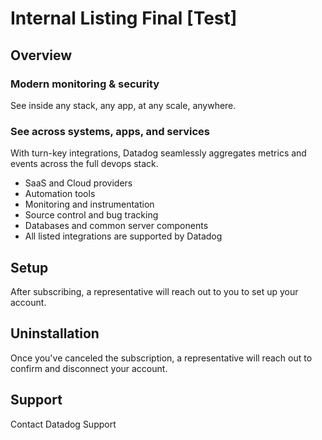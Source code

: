 # Internal Listing Final [Test] 

## Overview

### Modern monitoring & security

See inside any stack, any app, at any scale, anywhere.

### See across systems, apps, and services

With turn-key integrations, Datadog seamlessly aggregates metrics and events across the full devops stack.

-   SaaS and Cloud providers
-   Automation tools
-   Monitoring and instrumentation
-   Source control and bug tracking
-   Databases and common server components
-   All listed integrations are supported by Datadog

## Setup

After subscribing, a representative will reach out to you to set up your account.

## Uninstallation

Once you've canceled the subscription, a representative will reach out to confirm and disconnect your account.

## Support

Contact Datadog Support

